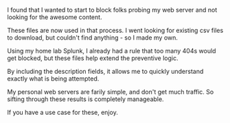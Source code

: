 I found that I wanted to start to block folks probing my web server and not looking for the awesome content.  

These files are now used in that process.  I went looking for existing csv files to download, but couldn't find anything - so I made my own.

Using my home lab Splunk, I already had a rule that too many 404s would get blocked, but these files help extend the preventive logic.  

By including the description fields, it allows me to quickly understand exactly what is being attempted.  

My personal web servers are farily simple, and don't get much traffic.  So sifting through these results is completely manageable.  

If you have a use case for these, enjoy.  
